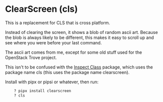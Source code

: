 # ClearScreen (cls)

This is a replacement for CLS that is cross platform.

Instead of clearing the screen, it shows a blob of random ascii art. Because the blob is always likely to be different, this makes it easy to scroll up and see where you were before your last command.

The ascii art comes from me, except for some old stuff used for the OpenStack Trove project.

This isn't to be confused with the [Inspect Class](https://pypi.org/project/cls/) package, which uses the package name cls (this uses the package name clearscreen).

Install with pipx or pipsi or whatever, then run:

```bash
    ? pipx install clearscreen
    ? cls
```
